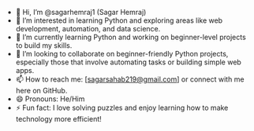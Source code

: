 - 👋 Hi, I’m @sagarhemraj1 (Sagar Hemraj)
- 👀 I’m interested in learning Python and exploring areas like web development, automation, and data science.
- 🌱 I’m currently learning Python and working on beginner-level projects to build my skills.
- 💞️ I’m looking to collaborate on beginner-friendly Python projects, especially those that involve automating tasks or building simple web apps.
- 📫 How to reach me: [sagarsahab219@gmail.com] or connect with me here on GitHub.
- 😄 Pronouns: He/Him
- ⚡ Fun fact: I love solving puzzles and enjoy learning how to make technology more efficient!


<!---
sagarhemraj1/sagarhemraj1 is a ✨ special ✨ repository because its `README.md` (this file) appears on your GitHub profile.
You can click the Preview link to take a look at your changes.
--->
